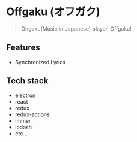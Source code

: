 # Offgaku (オフガク)
> Ongaku(Music in Japanese) player, Offgaku!

## Features
* Synchronized Lyrics

## Tech stack
* electron
* react
* redux
* redux-actions
* immer
* lodash
* etc...
